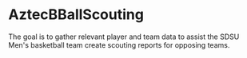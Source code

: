 # AztecBBallScouting
The goal is to gather relevant player and team data to assist the SDSU Men's basketball team create scouting reports for opposing teams.
